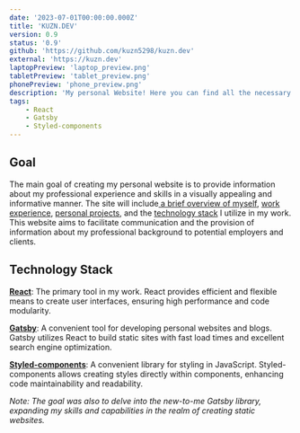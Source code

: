 ```yaml
---
date: '2023-07-01T00:00:00.000Z'
title: 'KUZN.DEV'
version: 0.9
status: '0.9'
github: 'https://github.com/kuzn5298/kuzn.dev'
external: 'https://kuzn.dev'
laptopPreview: 'laptop_preview.png'
tabletPreview: 'tablet_preview.png'
phonePreview: 'phone_preview.png'
description: 'My personal Website! Here you can find all the necessary information about me and my professional experience. You can also download my resume and explore my pet-projects.'
tags:
    - React
    - Gatsby
    - Styled-components
---
```


## Goal

The main goal of creating my personal website is to provide information about my professional experience and skills in a visually appealing and informative manner. The site will include[ a brief overview of myself](/about#about ' a brief overview of myself'), [work experience](/about#expireance 'work experience'), [personal projects](/work 'personal projects'), and the [technology stack](/about#skill 'technology stack') I utilize in my work. This website aims to facilitate communication and the provision of information about my professional background to potential employers and clients.

## Technology Stack

**[React](https://react.dev/ 'React')**: The primary tool in my work. React provides efficient and flexible means to create user interfaces, ensuring high performance and code modularity.

**[Gatsby](https://www.gatsbyjs.com/ 'Gatsby')**: A convenient tool for developing personal websites and blogs. Gatsby utilizes React to build static sites with fast load times and excellent search engine optimization.

**[Styled-components](https://styled-components.com/ 'Styled-components')**: A convenient library for styling in JavaScript. Styled-components allows creating styles directly within components, enhancing code maintainability and readability.

_Note: The goal was also to delve into the new-to-me Gatsby library, expanding my skills and capabilities in the realm of creating static websites._
